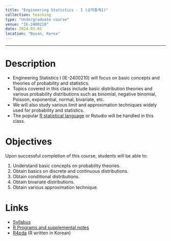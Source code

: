 ```yaml
---
title: "Engineering Statistics - I (공학통계1)"
collection: teaching
type: "Undergraduate course"
venue: "IE-2400210"
date: 2024-03-01
location: "Busan, Korea"
---
```

---

Description
======
+ Engineering Statistics I (IE-2400210) 
  will focus on basic concepts and theories of probability and statistics.  <br />
+  Topics covered in this class include basic distribution theories and
 various probability distributions such
as binomial, negative binomial, Poisson, exponential, normal,
bivariate, etc.
+ We will also study various limit and approximation techniques widely
used for probability and statistics.
+ The popular [R statistical language](https://www.r-project.org/) 
  or Rstudio will be handled in this class.

Objectives 
======
Upon successful completion of this course, students will be able to:
1. Understand basic concepts on probability theories.
1. Obtain basics on discrete and continuous distributions.
1. Obtain conditional distributions.
1. Obtain bivariate distributions.
1. Obtain various approximation technique.

Links
======
+ [Syllabus](/files/syllabus/syl-IE-2400210-2024.pdf)
+ [R Programs and supplemental notes](https://github.com/AppliedStat/class/tree/master/Stat)
+ [R4pda](https://enook.jbnu.ac.kr/16/ch01/01/r4pda.pdf) (R written in Korean)


